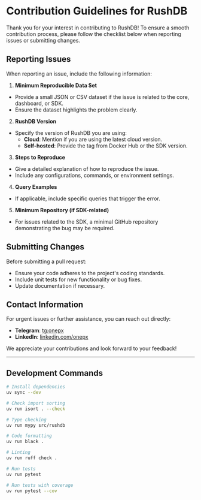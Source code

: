 # Contribution Guidelines for RushDB

Thank you for your interest in contributing to RushDB! To ensure a smooth contribution process, please follow the checklist below when reporting issues or submitting changes.

## Reporting Issues

When reporting an issue, include the following information:

1. **Minimum Reproducible Data Set**

- Provide a small JSON or CSV dataset if the issue is related to the core, dashboard, or SDK.
- Ensure the dataset highlights the problem clearly.

2. **RushDB Version**

- Specify the version of RushDB you are using:
  - **Cloud**: Mention if you are using the latest cloud version.
  - **Self-hosted**: Provide the tag from Docker Hub or the SDK version.

3. **Steps to Reproduce**

- Give a detailed explanation of how to reproduce the issue.
- Include any configurations, commands, or environment settings.

4. **Query Examples**

- If applicable, include specific queries that trigger the error.

5. **Minimum Repository (if SDK-related)**

- For issues related to the SDK, a minimal GitHub repository demonstrating the bug may be required.

## Submitting Changes

Before submitting a pull request:

- Ensure your code adheres to the project's coding standards.
- Include unit tests for new functionality or bug fixes.
- Update documentation if necessary.

## Contact Information

For urgent issues or further assistance, you can reach out directly:

- **Telegram**: [tg:onepx](https://t.me/onepx)
- **LinkedIn**: [linkedin.com/onepx](https://linkedin.com/in/onepx)

We appreciate your contributions and look forward to your feedback!

---

## Development Commands

```bash
# Install dependencies
uv sync --dev
```

```bash
# Check import sorting
uv run isort . --check
```

```bash
# Type checking
uv run mypy src/rushdb
```

```bash
# Code formatting
uv run black .
```

```bash
# Linting
uv run ruff check .
```

```bash
# Run tests
uv run pytest
```

```bash
# Run tests with coverage
uv run pytest --cov
```
